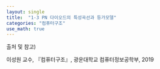```yaml
---
layout: single
title:  "1-3 PN 다이오드의 특성곡선과 등가모델"
categories: "컴퓨터구조"
use_math: true
---
```


출처 및 참고)

이성원 교수, 『컴퓨터구조』, 광운대학교 컴퓨터정보공학부, 2019